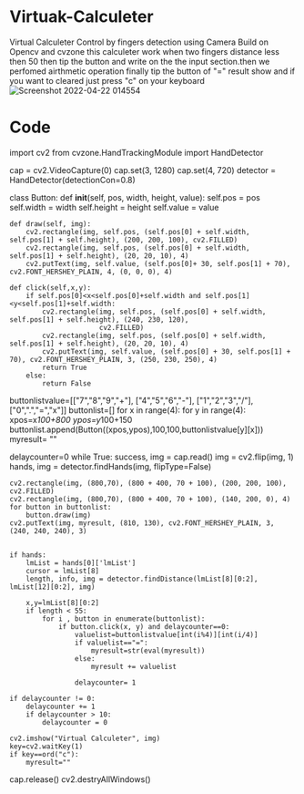 # Virtuak-Calculeter
Virtual Calculeter Control by fingers detection using Camera Build on Opencv and cvzone
this calculeter work when two fingers distance less then 50 then tip the button and write on the the input section.then we perfomed airthmetic operation finally tip the button of "=" result show and if you want to cleared just press "c" on your keyboard
![Screenshot 2022-04-22 014554](https://user-images.githubusercontent.com/91630653/164550398-a26e7b95-b5a1-43e7-8dd4-753bdf00cb15.png)

# Code 
import cv2
from cvzone.HandTrackingModule import HandDetector



cap = cv2.VideoCapture(0)
cap.set(3, 1280)
cap.set(4, 720)
detector = HandDetector(detectionCon=0.8)


class Button:
    def __init__(self, pos, width, height, value):
        self.pos = pos
        self.width = width
        self.height = height
        self.value = value

    def draw(self, img):
        cv2.rectangle(img, self.pos, (self.pos[0] + self.width, self.pos[1] + self.height), (200, 200, 100), cv2.FILLED)
        cv2.rectangle(img, self.pos, (self.pos[0] + self.width, self.pos[1] + self.height), (20, 20, 10), 4)
        cv2.putText(img, self.value, (self.pos[0]+ 30, self.pos[1] + 70), cv2.FONT_HERSHEY_PLAIN, 4, (0, 0, 0), 4)

    def click(self,x,y):
        if self.pos[0]<x<self.pos[0]+self.width and self.pos[1]<y<self.pos[1]+self.width:
            cv2.rectangle(img, self.pos, (self.pos[0] + self.width, self.pos[1] + self.height), (240, 230, 120),
                          cv2.FILLED)
            cv2.rectangle(img, self.pos, (self.pos[0] + self.width, self.pos[1] + self.height), (20, 20, 10), 4)
            cv2.putText(img, self.value, (self.pos[0] + 30, self.pos[1] + 70), cv2.FONT_HERSHEY_PLAIN, 3, (250, 230, 250), 4)
            return True
        else:
            return False

buttonlistvalue=[["7","8","9","+"],
                 ["4","5","6","-"],
                 ["1","2","3","/"],
                 ["0",".","=","x"]]
buttonlist=[]
for x in range(4):
    for y in range(4):
        xpos=x*100+800
        ypos=y*100+150
        buttonlist.append(Button((xpos,ypos),100,100,buttonlistvalue[y][x]))
myresult= ""

delaycounter=0
while True:
    success, img = cap.read()
    img = cv2.flip(img, 1)
    hands, img = detector.findHands(img, flipType=False)




    cv2.rectangle(img, (800,70), (800 + 400, 70 + 100), (200, 200, 100), cv2.FILLED)
    cv2.rectangle(img, (800,70), (800 + 400, 70 + 100), (140, 200, 0), 4)
    for button in buttonlist:
        button.draw(img)
    cv2.putText(img, myresult, (810, 130), cv2.FONT_HERSHEY_PLAIN, 3, (240, 240, 240), 3)


    if hands:
        lmList = hands[0]['lmList']
        cursor = lmList[8]
        length, info, img = detector.findDistance(lmList[8][0:2], lmList[12][0:2], img)

        x,y=lmList[8][0:2]
        if length < 55:
            for i , button in enumerate(buttonlist):
                if button.click(x, y) and delaycounter==0:
                    valuelist=buttonlistvalue[int(i%4)][int(i/4)]
                    if valuelist=="=":
                        myresult=str(eval(myresult))
                    else:
                        myresult += valuelist

                    delaycounter= 1

    if delaycounter != 0:
        delaycounter += 1
        if delaycounter > 10:
            delaycounter = 0

    cv2.imshow("Virtual Calculeter", img)
    key=cv2.waitKey(1)
    if key==ord("c"):
        myresult=""


cap.release()
cv2.destryAllWindows()


